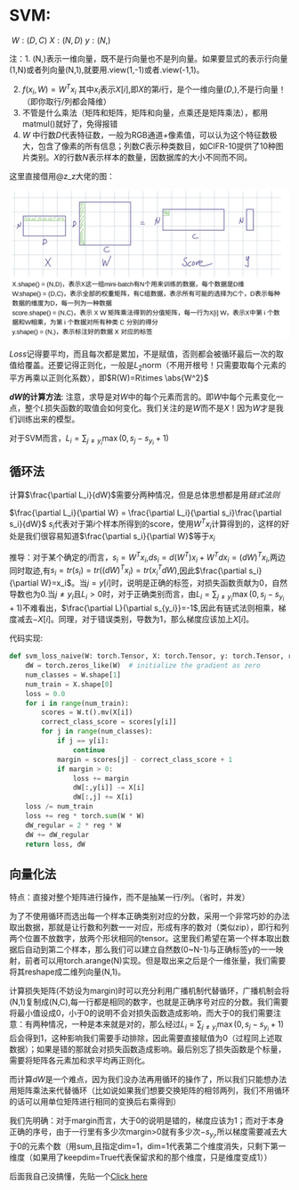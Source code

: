 # SVM: 

​	$W:(D,C)$ $X:(N,D)$ $y:(N,)$

注：1. (N,)表示一维向量，既不是行向量也不是列向量。如果要显式的表示行向量(1,N)或者列向量(N,1),就要用.view(1,-1)或者.view(-1,1)。

2. $f(x_i,W)=W^Tx_i$ 其中$x_i$表示$X[i]$,即$X$的第$i$行，是个一维向量$(D,)$,不是行向量！（即你取行/列都会降维）
3. 不管是什么乘法（矩阵和矩阵，矩阵和向量，点乘还是矩阵乘法），都用matmul()就好了，免得报错
4. $W$ 中行数$D$代表特征数，一般为RGB通道+像素值，可以认为这个特征数极大，包含了像素的所有信息；列数$C$表示种类数目，如CIFR-10提供了10种图片类别。$X$的行数$N$表示样本的数量，因数据库的大小不同而不同。

这里直接借用@z_z大佬的图：

![image-20250303200719213](./A2.assets/image-20250303200719213.png)

$Loss$记得要平均，而且每次都是累加，不是赋值，否则都会被循环最后一次的取值给覆盖。还要记得正则化，一般是$L_2$norm（不用开根号！只需要取每个元素的平方再乘以正则化系数），即$R(W)=R\times \abs{W^2}$

**$dW$的计算方法**: 注意，求导是对$W$中的每个元素而言的。即$W$中每个元素变化一点，整个$L$损失函数的取值会如何变化。我们关注的是$W$而不是$X$！因为$W$才是我们训练出来的模型。

对于SVM而言，$L_i = \sum_{j\neq y_i}\max(0,s_j-s_{y_i}+1)$

## 循环法

计算$\frac{\partial L_i}{dW}$需要分两种情况，但是总体思想都是用*链式法则*

$\frac{\partial L_i}{\partial W} = \frac{\partial L_i}{\partial s_i}\frac{\partial s_i}{dW}$ $s_i$代表对于第$i$个样本所得到的score，使用$W^Tx_i$计算得到的，这样的好处是我们很容易知道$\frac{\partial s_i}{\partial W}$等于$x_i$

推导：对于某个确定的$i$而言，$s_i=W^T x_i$,$ds_i=d(W^T)x_i+W^Tdx_i=(dW)^Tx_i$,两边同时取迹,有$s_i=tr(s_i)=tr((dW)^Tx_i)=tr(x_i^TdW)$,因此$\frac{\partial s_i}{\partial W}=x_i$。当$j=y[i]$时，说明是正确的标签，对损失函数贡献为0，自然导数也为0.当$j\neq y_i$且$L_i>0$时，对于正确类别而言，由$L_i = \sum_{j\neq y_i}\max(0,s_j-s_{y_i}+1)$不难看出，$\frac{\partial L}{\partial s_{y_i}}=-1$,因此有链式法则相乘，梯度减去$-X[i]$。同理，对于错误类别，导数为1，那么梯度应该加上$X[i]$。

代码实现:

```python
def svm_loss_naive(W: torch.Tensor, X: torch.Tensor, y: torch.Tensor, reg: float):
    dW = torch.zeros_like(W)  # initialize the gradient as zero
    num_classes = W.shape[1]
    num_train = X.shape[0]
    loss = 0.0
    for i in range(num_train):
        scores = W.t().mv(X[i])
        correct_class_score = scores[y[i]]
        for j in range(num_classes):
            if j == y[i]:
                continue
            margin = scores[j] - correct_class_score + 1  
            if margin > 0:
                loss += margin
                dW[:,y[i]] -= X[i]
                dW[:,j] += X[i]
    loss /= num_train
    loss += reg * torch.sum(W * W)
    dW_regular = 2 * reg * W
    dW += dW_regular
	return loss, dW

```



## 向量化法

特点：直接对整个矩阵进行操作，而不是抽某一行/列。（省时，并发）

为了不使用循环而选出每一个样本正确类别对应的分数，采用一个非常巧妙的办法取出数据，那就是让行数和列数一一对应，形成有序的数对（类似zip），即行和列两个位置不放数字，放两个形状相同的tensor。这里我们希望在第一个样本取出数据后自动到第二个样本，那么我们可以建立自然数(0~N-1)与正确标签y的一一映射，前者可以用torch.arange(N)实现。但是取出来之后是个一维张量，我们需要将其reshape成二维列向量(N,1)。

计算损失矩阵(不妨设为margin)时可以充分利用广播机制代替循环，广播机制会将(N,1)复制成(N,C),每一行都是相同的数字，也就是正确序号对应的分数。我们需要将最小值设成0，小于0的说明不会对损失函数造成影响，而大于0的我们需要注意：有两种情况，一种是本来就是对的，那么经过$L_i = \sum_{j\neq y_i}\max(0,s_j-s_{y_i}+1)$后会得到1，这种影响我们需要手动排除，因此需要直接赋值为0（过程同上述取数据）；如果是错的那就会对损失函数造成影响。最后别忘了损失函数是个标量，需要将矩阵各元素加和求平均再正则化。

而计算$dW$是一个难点，因为我们没办法再用循环的操作了，所以我们只能想办法用矩阵乘法来代替循环（比如说如果我们想要交换矩阵的相邻两列，我们不用循环的话可以用单位矩阵进行相同的变换后右乘得到）

我们先明确：对于margin而言，大于0的说明是错的，梯度应该为1；而对于本身正确的序号，由于一行里有多少次margin>0就有多少次$-s_{y_i}$,所以梯度需要减去大于0的元素个数（用sum,且指定dim=1，dim=1代表第二个维度消失，只剩下第一维度（如果用了keepdim=True代表保留求和的那个维度，只是维度变成1））

后面我自己没搞懂，先贴一个[Click here](assetes/支持向量机.pdf)
